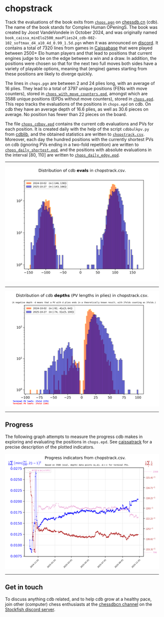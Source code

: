 # chopstrack

Track the evaluations of the book exits from [`chops.pgn`](chops.pgn)
on [chessdb.cn](https://chessdb.cn/queryc_en/) (cdb). The name of the book
stands for Complex Human OPeningS.
The book was created by Joost VandeVondele in October 2024, and was originally
named
`book_caissa_minElo2500_maxPlies24_cdb-082-102_softmax_d4_a10_4d_0.99_1.5d.pgn`
when it was announced on [discord](https://discord.com/channels/435943710472011776/1101022188313772083/1290411267412066399). It contains a total of
7320 lines from games in [Caissabase](http://www.caissabase.co.uk) that were
played between 2500+ Elo human players and that lead to positions that
current engines judge to be on the edge between a win and a draw. In addition,
the positions were chosen so that for the next two full moves 
both sides have a variety of playable options,
meaning that (engine) games starting from these positions are likely to 
diverge quickly.
 
The lines in `chops.pgn` are between 2 and 24 plies long, with an average of 
16 plies. They lead to a total of 3797 unique positions (FENs with move
counters), stored in 
[`chops_with_move_counters.epd`](chops_with_move_counters.epd), amongst which 
are 3588 unique positions (EPDs without move counters), stored in 
[`chops.epd`](chops.epd).
This repo tracks the evaluations of the positions in `chops.epd` on cdb.
On cdb they have an average depth of 16.6 plies, as well as 30.6 pieces on
average. No position has fewer than 22 pieces on the board.

The file [`chops_cdbpv.epd`](chops_cdbpv.epd) 
contains the current cdb evaluations and PVs for each position. It is created 
daily with the help of the script `cdbbulkpv.py` from 
[cdblib](https://github.com/robertnurnberg/cdblib), and the obtained statistics
are written to [`chopstrack.csv`](chopstrack.csv).
Moreover, each day the hundred positions with the currently shortest PVs on cdb
(ignoring PVs ending in a two-fold repetition)
are written to [`chops_daily_shortest.epd`](chops_daily_shortest.epd), and
the positions with absolute evaluations in the interval [80, 110]
are written to [`chops_daily_edgy.epd`](chops_daily_edgy.epd).

---

<p align="center"> <img src="chopstrack.png?raw=true"> </p>

---

<p align="center"> <img src="chopstrackpv.png?raw=true"> </p>

---

## Progress

The following graph attempts to measure the progress cdb makes in exploring
and evaluating the positions in `chops.epd`. See
[caissatrack](https://github.com/robertnurnberg/caissatrack)
for a precise description of the plotted indicators.

<p align="center"> <img src="chopstracktime.png?raw=true"> </p>

---

## Get in touch

To discuss anything cdb related, and to help cdb grow at a healthy pace, join
other (computer) chess enthusiasts at the [chessdbcn channel](
https://discord.com/channels/435943710472011776/1101022188313772083) on the
[Stockfish discord server](https://discord.gg/ZzJwPv3).
